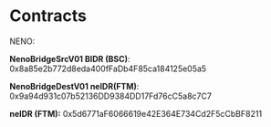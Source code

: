 # Contracts

NENO:

**NenoBridgeSrcV01 BIDR (BSC)**: 0x8a85e2b772d8eda400fFaDb4F85ca184125e05a5

**NenoBridgeDestV01 neIDR(FTM)**: 0x9a94d931c07b52136DD9384DD17Fd76cC5a8c7C7

**neIDR (FTM):** 0x5d6771aF6066619e42E364E734Cd2F5cCbBF8211
